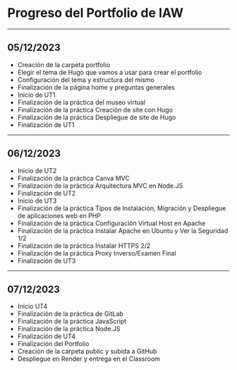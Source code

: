 # Progreso del Portfolio de IAW
---
## 05/12/2023
 - Creación de la carpeta portfolio
 - Elegir el tema de Hugo que vamos a usar para crear el portfolio
 - Configuración del tema y estructura del mismo
 - Finalización de la página home y preguntas generales
 - Inicio de UT1
 - Finalización de la práctica del museo virtual
 - Finalización de la práctica Creación de site con Hugo
 - Finalización de la práctica Despliegue de site de Hugo
 - Finalización de UT1

 ---
## 06/12/2023
 - Inicio de UT2
 - Finalización de la práctica Canva MVC
 - Finalización de la práctica Arquitectura MVC en Node.JS
 - Finalización de UT2
 - Inicio de UT3
 - Finalización de la práctica Tipos de Instalación, Migración y Despliegue de aplicaciones web en PHP
 - Finalización de la práctica Configuración Virtual Host en Apache
 - Finalización de la práctica Instalar Apache en Ubuntu y Ver la Seguridad 1/2
 - Finalización de la práctica Instalar HTTPS 2/2
 - Finalización de la práctica Proxy Inverso/Examen Final
 - Finalización de UT3

 ---
 ## 07/12/2023
 - Inicio UT4
 - Finalización de la práctica de GitLab
 - Finalización de la práctica JavaScript
 - Finalización de la práctica Node.JS
 - Finalización de UT4
 - Finalización del Portfolio
 - Creación de la carpeta public y subida a GitHub
 - Despliegue en Render y entrega en el Classroom